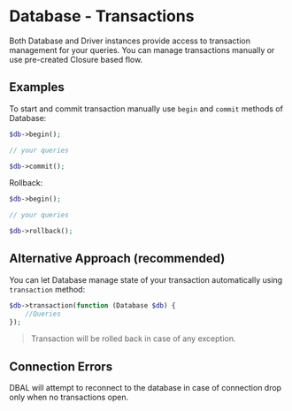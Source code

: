 # Database - Transactions

Both Database and Driver instances provide access to transaction management for your queries. You can manage
transactions manually or use pre-created Closure based flow.

## Examples

To start and commit transaction manually use `begin` and `commit` methods of Database:

```php
$db->begin();

// your queries

$db->commit();
```

Rollback:

```php
$db->begin();

// your queries

$db->rollback();
```

## Alternative Approach (recommended)

You can let Database manage state of your transaction automatically using `transaction` method:

```php
$db->transaction(function (Database $db) {
    //Queries    
});
```

> Transaction will be rolled back in case of any exception.

## Connection Errors

DBAL will attempt to reconnect to the database in case of connection drop only when no transactions open.

